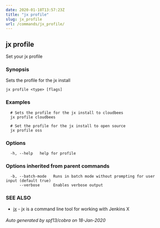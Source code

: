 ```yaml
---
date: 2020-01-18T13:57:23Z
title: "jx profile"
slug: jx_profile
url: /commands/jx_profile/
---
```

## jx profile

Set your jx profile

### Synopsis

Sets the profile for the jx install

```
jx profile <type> [flags]
```

### Examples

```
  # Sets the profile for the jx install to cloudbees
  jx profile cloudbees
  
  # Set the profile for the jx install to open source
  jx profile oss
```

### Options

```
  -h, --help   help for profile
```

### Options inherited from parent commands

```
  -b, --batch-mode   Runs in batch mode without prompting for user input (default true)
      --verbose      Enables verbose output
```

### SEE ALSO

* [jx](/commands/jx/)	 - jx is a command line tool for working with Jenkins X

###### Auto generated by spf13/cobra on 18-Jan-2020
